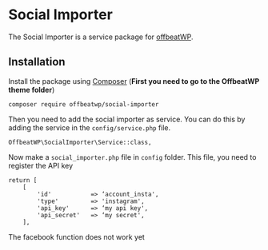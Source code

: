 # Social Importer

The Social Importer is a service package for [offbeatWP](https://github.com/offbeatwp).

## Installation
Install the package using [Composer](https://getcomposer.org/) (**First you need to go to the OffbeatWP theme folder**)

```
composer require offbeatwp/social-importer
```

Then you need to add the social importer as service. You can do this by adding the service in the `config/service.php` file.
```
OffbeatWP\SocialImporter\Service::class,
```
Now make a `social_importer.php` file in `config` folder. This file, you need to register the API key
```
return [
    [
        'id'           => ‘account_insta',
        'type'         => 'instagram',
        'api_key'      => ‘my api key',
        'api_secret'   => ‘my secret',
    ],
```


The facebook function does not work yet
